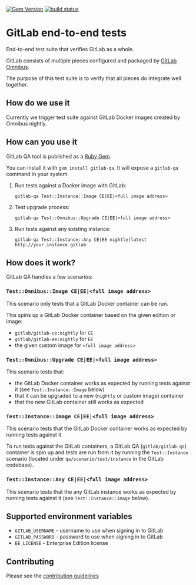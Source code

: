 [![Gem Version](https://badge.fury.io/rb/gitlab-qa.svg)](https://rubygems.org/gems/gitlab-qa)
[![build status](https://gitlab.com/gitlab-org/gitlab-qa/badges/master/build.svg)](https://gitlab.com/gitlab-org/gitlab-qa/pipelines)

# GitLab end-to-end tests

End-to-end test suite that verifies GitLab as a whole.

GitLab consists of multiple pieces configured and packaged by
[GitLab Omnibus](https://gitlab.com/gitlab-org/omnibus-gitlab).

The purpose of this test suite is to verify that all pieces do integrate well together.

## How do we use it

Currently we trigger test suite against GitLab Docker images created by Omnibus nightly.

## How can you use it

GitLab QA tool is published as a [Ruby Gem](https://rubygems.org/gems/gitlab-qa).

You can install it with `gem install gitlab-qa`. It will expose a `gitlab-qa`
command in your system.

1. Run tests against a Docker image with GitLab:

    `gitlab-qa Test::Instance::Image CE|EE|<full image address>`

1. Test upgrade process:

    `gitlab-qa Test::Omnibus::Upgrade CE|EE|<full image address>`

1. Run tests against any existing instance:

    `gitlab-qa Test::Instance::Any CE|EE nightly|latest http://your.instance.gitlab`

## How does it work?

GitLab QA handles a few scenarios:

### `Test::Omnibus::Image CE|EE|<full image address>`

This scenario only tests that a GitLab Docker container can be run.

This spins up a GitLab Docker container based on the given edition or image:
  - `gitlab/gitlab-ce:nightly` for `CE`
  - `gitlab/gitlab-ee:nightly` for `EE`
  - the given custom image for `<full image address>`

### `Test::Omnibus::Upgrade CE|EE|<full image address>`

This scenario tests that:

- the GitLab Docker container works as expected by running tests against it (see
  `Test::Instance::Image` below)
- that it can be upgraded to a new (`nightly` or custom image) container
- that the new GitLab container still works as expected

### `Test::Instance::Image CE|EE|<full image address>`

This scenario tests that the GitLab Docker container works as expected by
running tests against it.

To run tests against the GitLab containers, a GitLab QA (`gitlab/gitlab-qa`)
container is spin up and tests are run from it by running the `Test::Instance`
scenario (located under `qa/scenario/test/instance` in the GitLab codebase).

### `Test::Instance::Any CE|EE|<full image address>`

This scenario tests that the any GitLab instance works as expected by running
tests against it (see `Test::Instance::Image` below).

## Supported environment variables

* `GITLAB_USERNAME` - username to use when signing in to GitLab
* `GITLAB_PASSWORD`  - password to use when signing in to GitLab
* `EE_LICENSE` - Enterprise Edition license

## Contributing

Please see the [contribution guidelines](CONTRIBUTING.md)
